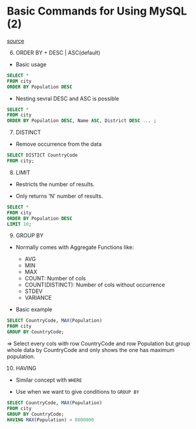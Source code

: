 # Basic Commands for Using MySQL (2)

[source]("https://www.youtube.com/watch?v=vgIc4ctNFbc&t=364s")

6. ORDER BY + DESC | ASC(default)

- Basic usage

```SQL
SELECT *
FROM city
ORDER BY Population DESC
```

- Nesting sevral DESC and ASC is possible

```SQL
SELECT *
FROM city
ORDER BY Population DESC, Name ASC, District DESC ... ;
```

7. DISTINCT

- Remove occurrence from the data

```SQL
SELECT DISTICT CountryCode
FROM city;
```

8. LIMIT

- Restricts the number of results.

- Only returns 'N' number of results.

```SQL
SELECT *
FROM city
ORDER BY Population DESC
LIMIT 10;
```

9. GROUP BY

- Normally comes with Aggregate Functions like:
    - AVG
    - MIN
    - MAX
    - COUNT: Number of cols
    - COUNT(DISTINCT): Number of cols without occurrence
    - STDEV
    - VARIANCE

- Basic example

```SQL
SELECT CountryCode, MAX(Population)
FROM city
GROUP BY CountryCode;
```

=> Select every cols with row CountryCode and row Population but group whole data by CountryCode and only shows the one has maximum population.

10. HAVING

- Similar concept with `WHERE`

- Use when we want to give conditions to `GROUP BY`

```SQL
SELECT CountryCode, MAX(Population)
FROM city
GROUP BY CountryCode;
HAVING MAX(Population) > 8000000
```
